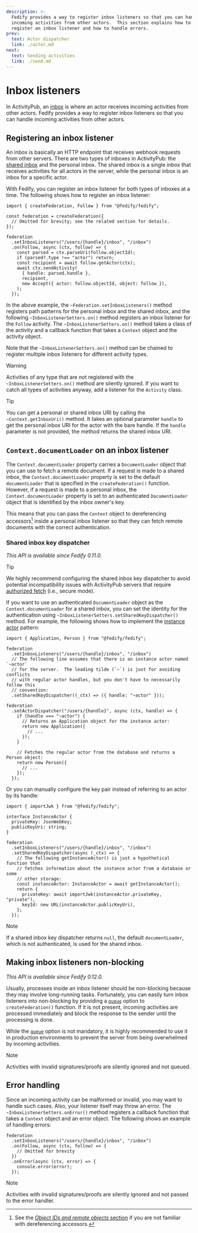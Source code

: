 ```yaml
---
description: >-
  Fedify provides a way to register inbox listeners so that you can handle
  incoming activities from other actors.  This section explains how to
  register an inbox listener and how to handle errors.
prev:
  text: Actor dispatcher
  link: ./actor.md
next:
  text: Sending activities
  link: ./send.md
---
```


Inbox listeners
===============

In ActivityPub, an [inbox] is where an actor receives incoming activities from
other actors.  Fedify provides a way to register inbox listeners so that you can
handle incoming activities from other actors.

[inbox]: https://www.w3.org/TR/activitypub/#inbox


Registering an inbox listener
-----------------------------

An inbox is basically an HTTP endpoint that receives webhook requests from other
servers.  There are two types of inboxes in ActivityPub: the [shared inbox] and
the personal inbox.  The shared inbox is a single inbox that receives activities
for all actors in the server, while the personal inbox is an inbox for a specific
actor.

With Fedify, you can register an inbox listener for both types of inboxes at
a time.  The following shows how to register an inbox listener:

~~~~ typescript{7-18}
import { createFederation, Follow } from "@fedify/fedify";

const federation = createFederation({
  // Omitted for brevity; see the related section for details.
});

federation
  .setInboxListeners("/users/{handle}/inbox", "/inbox")
  .on(Follow, async (ctx, follow) => {
    const parsed = ctx.parseUri(follow.objectId);
    if (parsed?.type !== "actor") return;
    const recipient = await follow.getActor(ctx);
    await ctx.sendActivity(
      { handle: parsed.handle },
      recipient,
      new Accept({ actor: follow.objectId, object: follow }),
    );
  });
~~~~

In the above example, the `~Federation.setInboxListeners()` method registers
path patterns for the personal inbox and the shared inbox, and the following
`~InboxListenerSetters.on()` method registers an inbox listener for the `Follow`
activity.  The `~InboxListenerSetters.on()` method takes a class of the activity
and a callback function that takes a `Context` object and the activity object.

Note that the `~InboxListenerSetters.on()` method can be chained to register
multiple inbox listeners for different activity types.

> [!WARNING]
> Activities of any type that are not registered with
> the `~InboxListenerSetters.on()` method are silently ignored.
> If you want to catch all types of activities anyway, add a listener
> for the `Activity` class.

> [!TIP]
> You can get a personal or shared inbox URI by calling
> the `~Context.getInboxUri()` method.  It takes an optional parameter
> `handle` to get the personal inbox URI for the actor with the bare handle.
> If the `handle` parameter is not provided, the method returns the shared
> inbox URI.

[shared inbox]: https://www.w3.org/TR/activitypub/#shared-inbox-delivery


`Context.documentLoader` on an inbox listener
---------------------------------------------

The `Context.documentLoader` property carries a `DocumentLoader` object that
you can use to fetch a remote document.  If a request is made to a shared inbox,
the `Context.documentLoader` property is set to the default `documentLoader`
that is specified in the `createFederation()` function.  However, if a request
is made to a personal inbox, the `Context.documentLoader` property is set to
an authenticated `DocumentLoader` object that is identified by the inbox owner's
key.

This means that you can pass the `Context` object to dereferencing accessors[^1]
inside a personal inbox listener so that they can fetch remote documents with
the correct authentication.

[^1]: See the [*Object IDs and remote objects*
      section](./vocab.md#object-ids-and-remote-objects) if you are not familiar
      with dereferencing accessors.

### Shared inbox key dispatcher

*This API is available since Fedify 0.11.0.*

> [!TIP]
> We highly recommend configuring the shared inbox key dispatcher to avoid
> potential incompatibility issues with ActivityPub servers that require
> [authorized fetch] (i.e., secure mode).

If you want to use an authenticated `DocumentLoader` object as
the `Context.documentLoader` for a shared inbox, you can set the identity
for the authentication using `~InboxListenerSetters.setSharedKeyDispatcher()`
method.  For example, the following shows how to implement the [instance actor]
pattern:

~~~~ typescript{5-9,13-18}
import { Application, Person } from "@fedify/fedify";

federation
  .setInboxListeners("/users/{handle}/inbox", "/inbox")
  // The following line assumes that there is an instance actor named `~actor`
  // for the server.  The leading tilde (`~`) is just for avoiding conflicts
  // with regular actor handles, but you don't have to necessarily follow this
  // convention:
  .setSharedKeyDispatcher((_ctx) => ({ handle: "~actor" }));

federation
  .setActorDispatcher("/users/{handle}", async (ctx, handle) => {
    if (handle === "~actor") {
      // Returns an Application object for the instance actor:
      return new Application({
        // ...
      });
    }

    // Fetches the regular actor from the database and returns a Person object:
    return new Person({
      // ...
    });
  });
~~~~

Or you can manually configure the key pair instead of referring to an actor
by its handle:

~~~~ typescript{11-18}
import { importJwk } from "@fedify/fedify";

interface InstanceActor {
  privateKey: JsonWebKey;
  publicKeyUri: string;
}

federation
  .setInboxListeners("/users/{handle}/inbox", "/inbox")
  .setSharedKeyDispatcher(async (_ctx) => {
    // The following getInstanceActor() is just a hypothetical function that
    // fetches information about the instance actor from a database or some
    // other storage:
    const instanceActor: InstanceActor = await getInstanceActor();
    return {
      privateKey: await importJwk(instanceActor.privateKey, "private"),
      keyId: new URL(instanceActor.publicKeyUri),
    };
  });
~~~~

> [!NOTE]
> If a shared inbox key dispatcher returns `null`, the default `documentLoader`,
> which is not authenticated, is used for the shared inbox.

[authorized fetch]: https://swicg.github.io/activitypub-http-signature/#authorized-fetch
[instance actor]: https://seb.jambor.dev/posts/understanding-activitypub-part-4-threads/#the-instance-actor


Making inbox listeners non-blocking
-----------------------------------

*This API is available since Fedify 0.12.0.*

Usually, processes inside an inbox listener should be non-blocking because
they may involve long-running tasks.  Fortunately, you can easily turn inbox
listeners into non-blocking by providing a [`queue`](./federation.md#queue)
option to `createFederation()` function.  If it is not present, incoming
activities are processed immediately and block the response to the sender until
the processing is done.

While the [`queue`](./federation.md#queue) option is not mandatory,
it is highly recommended to use it in production environments to prevent
the server from being overwhelmed by incoming activities.

> [!NOTE]
> Activities with invalid signatures/proofs are silently ignored and not queued.


Error handling
--------------

Since an incoming activity can be malformed or invalid, you may want to handle
such cases.  Also, your listener itself may throw an error.
The `~InboxListenerSetters.onError()` method registers a callback
function that takes a `Context` object and an error object.  The following shows
an example of handling errors:

~~~~ typescript{6-8}
federation
  .setInboxListeners("/users/{handle}/inbox", "/inbox")
  .on(Follow, async (ctx, follow) => {
    // Omitted for brevity
  })
  .onError(async (ctx, error) => {
    console.error(error);
  });
~~~~

> [!NOTE]
> Activities with invalid signatures/proofs are silently ignored and not passed
> to the error handler.
